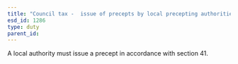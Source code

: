 ```yaml
---
title: "Council tax -  issue of precepts by local precepting authorities"
esd_id: 1286
type: duty
parent_id:  
---
```


A local authority must issue a precept in accordance with section 41.

